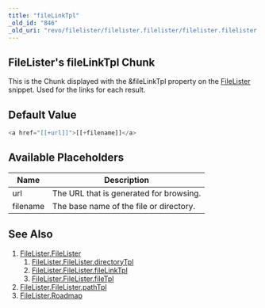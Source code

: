 ```yaml
---
title: "fileLinkTpl"
_old_id: "846"
_old_uri: "revo/filelister/filelister.filelister/filelister.filelister.filelinktpl"
---
```


## FileLister's fileLinkTpl Chunk

This is the Chunk displayed with the &fileLinkTpl property on the [FileLister](extras/filelister/filelister.filelister "FileLister.FileLister") snippet. Used for the links for each result.

## Default Value

 ``` php
<a href="[[+url]]">[[+filename]]</a>
```

## Available Placeholders

| Name     | Description                             |
| -------- | --------------------------------------- |
| url      | The URL that is generated for browsing. |
| filename | The base name of the file or directory. |

## See Also

1. [FileLister.FileLister](extras/filelister/filelister.filelister)
   1. [FileLister.FileLister.directoryTpl](extras/filelister/filelister.filelister/filelister.filelister.directorytpl)
   2. [FileLister.FileLister.fileLinkTpl](extras/filelister/filelister.filelister/filelister.filelister.filelinktpl)
   3. [FileLister.FileLister.fileTpl](extras/filelister/filelister.filelister/filelister.filelister.filetpl)
2. [FileLister.FileLister.pathTpl](extras/filelister/filelister.filelister/filelister.filelister.pathtpl)
3. [FileLister.Roadmap](extras/filelister/filelister.roadmap)

